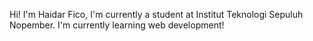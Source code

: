 Hi! I'm Haidar Fico, I'm currently a student at Institut Teknologi Sepuluh Nopember. I'm currently learning web development!

<!---
HaidarFico/HaidarFico is a ✨ special ✨ repository because its `README.md` (this file) appears on your GitHub profile.
You can click the Preview link to take a look at your changes.
--->
